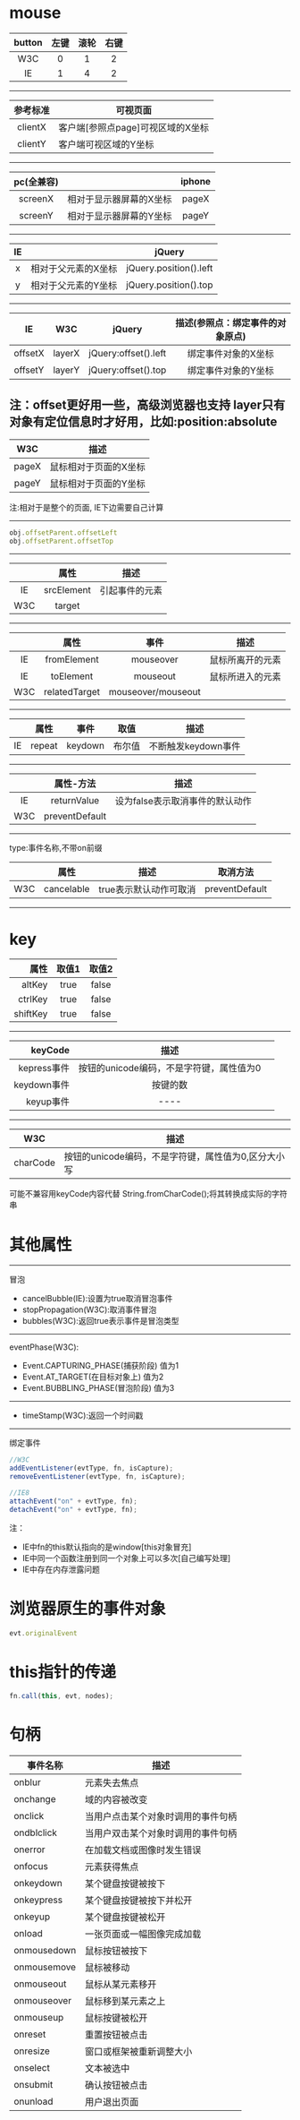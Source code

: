 # mouse
|   button  | 左键 | 滚轮 | 右键 |
|:---:|:----:|:----:|:----:|
| W3C |   0  |   1  |   2  |
|  IE |   1  |   4  |   2  |
----
| 参考标准 | 可视页面                          |
|:--------:|-----------------------------------|
|  clientX | 客户端[参照点page]可视区域的X坐标 |
|  clientY | 客户端可视区域的Y坐标             |
---
| pc(全兼容) |                         | iphone |
|:----------:|-------------------------|:------:|
|   screenX  | 相对于显示器屏幕的X坐标 |  pageX |
|   screenY  | 相对于显示器屏幕的Y坐标 |  pageY |
---
| IE |                     |         jQuery         |
|:--:|:-------------------:|:----------------------:|
|  x | 相对于父元素的X坐标 | jQuery.position().left |
|  y | 相对于父元素的Y坐标 | jQuery.position().top |
---
|    IE   |   W3C  |        jQuery        | 描述(参照点：绑定事件的对象原点) |
|:-------:|:------:|:--------------------:|:--------------------------------:|
| offsetX | layerX | jQuery:offset().left |        绑定事件对象的X坐标       |
| offsetY | layerY |  jQuery:offset().top |        绑定事件对象的Y坐标       |
注：offset更好用一些，高级浏览器也支持
layer只有对象有定位信息时才好用，比如:position:absolute
---
|  W3C  |          描述         |
|:-----:|:---------------------:|
| pageX | 鼠标相对于页面的X坐标 |
| pageY | 鼠标相对于页面的Y坐标 |

注:相对于是整个的页面, IE下边需要自己计算

---
```javascript
obj.offsetParent.offsetLeft
obj.offsetParent.offsetTop
```
---
|     |    属性    |      描述      |
|:---:|:----------:|:--------------:|
|  IE | srcElement | 引起事件的元素 |
| W3C |   target   |                |
---
|     |      属性     |        事件        |       描述       |
|:---:|:-------------:|:------------------:|:----------------:|
|  IE |  fromElement  |      mouseover     | 鼠标所离开的元素 |
|  IE |   toElement   |      mouseout      | 鼠标所进入的元素 |
| W3C | relatedTarget | mouseover/mouseout |                  |
---
|    |  属性  |   事件  |  取值  |         描述        |
|:--:|:------:|:-------:|:------:|:-------------------:|
| IE | repeat | keydown | 布尔值 | 不断触发keydown事件 |
---
|     |    属性-方法   |               描述              |
|:---:|:--------------:|:-------------------------------:|
|  IE |   returnValue  | 设为false表示取消事件的默认动作 |
| W3C | preventDefault |                                 |
---

type:事件名称,不带on前缀

|     |    属性    |          描述          |    取消方法    |
|:---:|:----------:|:----------------------:|:--------------:|
| W3C | cancelable | true表示默认动作可取消 | preventDefault |

---
# key
|   属性   | 取值1 | 取值2 |
|--------:|:-----:|:-----:|
|  altKey  |  true | false |
|  ctrlKey |  true | false |
| shiftKey |  true | false |
---
|   keyCode   |                   描述                   |   |
|-----------:|:----------------------------------------:|:-:|
| kepress事件 | 按钮的unicode编码，不是字符键，属性值为0 |   |
|   keydown事件   |                 按键的数                 |   |
|    keyup事件    |                   ----                   |   |
---
|    W3C   | 描述                                                |
|:--------:|-----------------------------------------------------|
| charCode | 按钮的unicode编码，不是字符键，属性值为0,区分大小写 |
可能不兼容用keyCode内容代替
String.fromCharCode();将其转换成实际的字符串
# 其他属性
---
冒泡
* cancelBubble(IE):设置为true取消冒泡事件
* stopPropagation(W3C):取消事件冒泡
* bubbles(W3C):返回true表示事件是冒泡类型
---
eventPhase(W3C):
* Event.CAPTURING_PHASE(捕获阶段)	值为1
* Event.AT_TARGET(在目标对象上) 值为2
* Event.BUBBLING_PHASE(冒泡阶段)	值为3
---
* timeStamp(W3C):返回一个时间戳
---
绑定事件
```javascript
//W3C
addEventListener(evtType, fn, isCapture);
removeEventListener(evtType, fn, isCapture);

//IE8
attachEvent("on" + evtType, fn);
detachEvent("on" + evtType, fn);
```
注：
* IE中fn的this默认指向的是window[this对象冒充]
* IE中同一个函数注册到同一个对象上可以多次[自己编写处理]
* IE中存在内存泄露问题
# 浏览器原生的事件对象
```javascript
evt.originalEvent
```
# this指针的传递
```javascript
fn.call(this, evt, nodes);
```
# 句柄
| 事件名称    | 描述                               |
|-------------|------------------------------------|
| onblur      | 元素失去焦点                       |
| onchange    | 域的内容被改变                     |
| onclick     | 当用户点击某个对象时调用的事件句柄 |
| ondblclick  | 当用户双击某个对象时调用的事件句柄 |
| onerror     | 在加载文档或图像时发生错误         |
| onfocus     | 元素获得焦点                       |
| onkeydown   | 某个键盘按键被按下                 |
| onkeypress  | 某个键盘按键被按下并松开           |
| onkeyup     | 某个键盘按键被松开                 |
| onload      | 一张页面或一幅图像完成加载         |
| onmousedown | 鼠标按钮被按下                     |
| onmousemove | 鼠标被移动                         |
| onmouseout  | 鼠标从某元素移开                   |
| onmouseover | 鼠标移到某元素之上                 |
| onmouseup   | 鼠标按键被松开                     |
| onreset     | 重置按钮被点击                     |
| onresize    | 窗口或框架被重新调整大小           |
| onselect    | 文本被选中                         |
| onsubmit    | 确认按钮被点击                     |
| onunload    | 用户退出页面                       |
